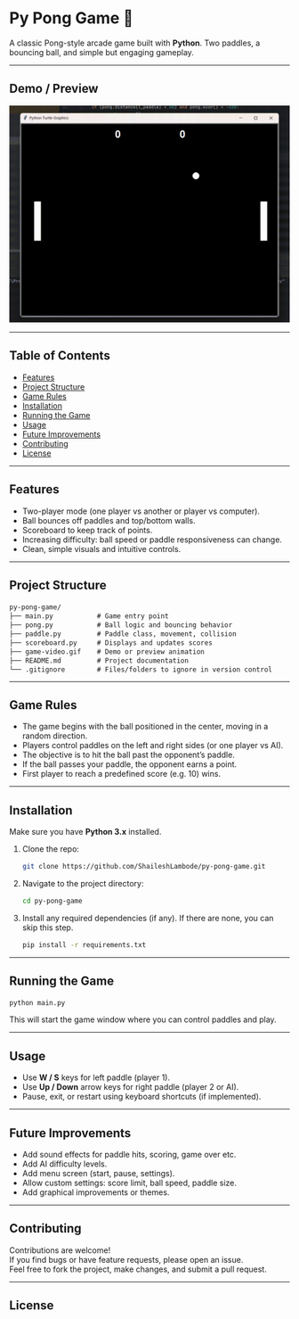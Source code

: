 # Py Pong Game 🏓

A classic Pong-style arcade game built with **Python**. Two paddles, a bouncing ball, and simple but engaging gameplay.

---

## Demo / Preview

![Game Demo](game-video.gif)

---

## Table of Contents

- [Features](#features)  
- [Project Structure](#project-structure)  
- [Game Rules](#game-rules)  
- [Installation](#installation)  
- [Running the Game](#running-the-game)  
- [Usage](#usage)  
- [Future Improvements](#future-improvements)  
- [Contributing](#contributing)  
- [License](#license)  

---

## Features

- Two-player mode (one player vs another or player vs computer).  
- Ball bounces off paddles and top/bottom walls.  
- Scoreboard to keep track of points.  
- Increasing difficulty: ball speed or paddle responsiveness can change.  
- Clean, simple visuals and intuitive controls.  

---

## Project Structure

```text
py-pong-game/
├── main.py           # Game entry point
├── pong.py           # Ball logic and bouncing behavior
├── paddle.py         # Paddle class, movement, collision
├── scoreboard.py     # Displays and updates scores
├── game-video.gif    # Demo or preview animation
├── README.md         # Project documentation
└── .gitignore        # Files/folders to ignore in version control
```

---

## Game Rules

- The game begins with the ball positioned in the center, moving in a random direction.  
- Players control paddles on the left and right sides (or one player vs AI).  
- The objective is to hit the ball past the opponent’s paddle.  
- If the ball passes your paddle, the opponent earns a point.  
- First player to reach a predefined score (e.g. 10) wins.  

---

## Installation

Make sure you have **Python 3.x** installed.

1. Clone the repo:  
   ```bash
   git clone https://github.com/ShaileshLambode/py-pong-game.git
   ```

2. Navigate to the project directory:  
   ```bash
   cd py-pong-game
   ```

3. Install any required dependencies (if any). If there are none, you can skip this step.  
   ```bash
   pip install -r requirements.txt
   ```

---

## Running the Game

```bash
python main.py
```

This will start the game window where you can control paddles and play.

---

## Usage

- Use **W / S** keys for left paddle (player 1).  
- Use **Up / Down** arrow keys for right paddle (player 2 or AI).  
- Pause, exit, or restart using keyboard shortcuts (if implemented).  

---

## Future Improvements

- Add sound effects for paddle hits, scoring, game over etc.  
- Add AI difficulty levels.  
- Add menu screen (start, pause, settings).  
- Allow custom settings: score limit, ball speed, paddle size.  
- Add graphical improvements or themes.  

---

## Contributing

Contributions are welcome!  
If you find bugs or have feature requests, please open an issue.  
Feel free to fork the project, make changes, and submit a pull request.

---

## License
